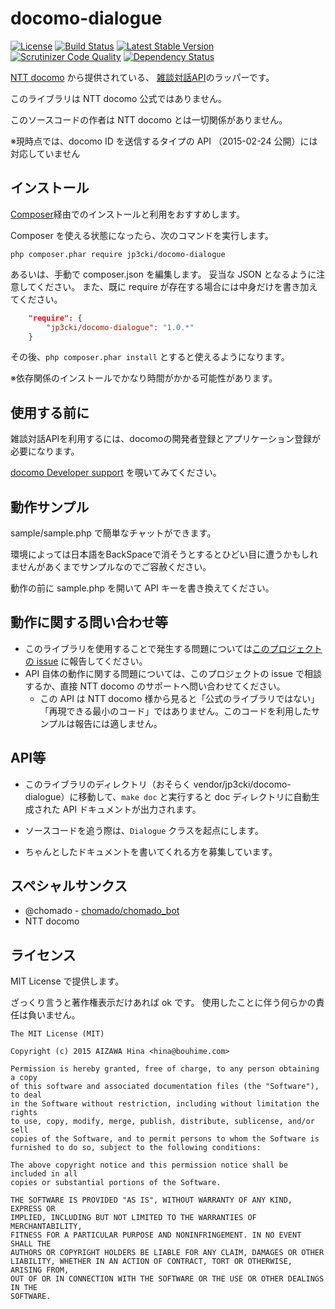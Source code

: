 docomo-dialogue
===============

[![License](https://poser.pugx.org/jp3cki/docomo-dialogue/license.svg)](https://packagist.org/packages/jp3cki/docomo-dialogue)
[![Build Status](https://travis-ci.org/fetus-hina/docomo-dialogue.svg?branch=master)](https://travis-ci.org/fetus-hina/docomo-dialogue)
[![Latest Stable Version](https://poser.pugx.org/jp3cki/docomo-dialogue/v/stable.svg)](https://packagist.org/packages/jp3cki/docomo-dialogue)
[![Scrutinizer Code Quality](https://scrutinizer-ci.com/g/fetus-hina/docomo-dialogue/badges/quality-score.png?b=master)](https://scrutinizer-ci.com/g/fetus-hina/docomo-dialogue/?branch=master)
[![Dependency Status](https://www.versioneye.com/user/projects/54d3265a3ca0840b19000153/badge.svg?style=flat)](https://www.versioneye.com/user/projects/54d3265a3ca0840b19000153#tab-settings/badge.svg)

[NTT docomo](https://www.nttdocomo.co.jp/) から提供されている、
[雑談対話API](https://www.nttdocomo.co.jp/service/developer/smart_phone/analysis/chat/)のラッパーです。

このライブラリは NTT docomo 公式ではありません。

このソースコードの作者は NTT docomo とは一切関係がありません。

※現時点では、docomo ID を送信するタイプの API （2015-02-24 公開）には対応していません


インストール
------------

[Composer](https://getcomposer.org/)経由でのインストールと利用をおすすめします。

Composer を使える状態になったら、次のコマンドを実行します。

```
php composer.phar require jp3cki/docomo-dialogue
```

あるいは、手動で composer.json を編集します。
妥当な JSON となるように注意してください。
また、既に require が存在する場合には中身だけを書き加えてください。

```json
    "require": {
        "jp3cki/docomo-dialogue": "1.0.*"
    }
```

その後、`php composer.phar install` とすると使えるようになります。

※依存関係のインストールでかなり時間がかかる可能性があります。



使用する前に
------------

雑談対話APIを利用するには、docomoの開発者登録とアプリケーション登録が必要になります。

[docomo Developer support](https://dev.smt.docomo.ne.jp/) を覗いてみてください。



動作サンプル
------------

sample/sample.php で簡単なチャットができます。

環境によっては日本語をBackSpaceで消そうとするとひどい目に遭うかもしれませんがあくまでサンプルなのでご容赦ください。

動作の前に sample.php を開いて API キーを書き換えてください。



動作に関する問い合わせ等
------------------------

* このライブラリを使用することで発生する問題については[このプロジェクトの issue](https://github.com/fetus-hina/docomo-dialogue/issues) に報告してください。
* API 自体の動作に関する問題については、このプロジェクトの issue で相談するか、直接 NTT docomo のサポートへ問い合わせてください。
    * この API は NTT docomo 様から見ると「公式のライブラリではない」「再現できる最小のコード」ではありません。このコードを利用したサンプルは報告には適しません。



API等
-----

* このライブラリのディレクトリ（おそらく vendor/jp3cki/docomo-dialogue）に移動して、`make doc` と実行すると doc ディレクトリに自動生成された API ドキュメントが出力されます。

* ソースコードを追う際は、`Dialogue` クラスを起点にします。

* ちゃんとしたドキュメントを書いてくれる方を募集しています。



スペシャルサンクス
------------------

* @chomado - [chomado/chomado_bot](https://github.com/chomado/chomado_bot)
* NTT docomo



ライセンス
----------

MIT License で提供します。

ざっくり言うと著作権表示だけあれば ok です。
使用したことに伴う何らかの責任は負いません。

```
The MIT License (MIT)

Copyright (c) 2015 AIZAWA Hina <hina@bouhime.com>

Permission is hereby granted, free of charge, to any person obtaining a copy
of this software and associated documentation files (the "Software"), to deal
in the Software without restriction, including without limitation the rights
to use, copy, modify, merge, publish, distribute, sublicense, and/or sell
copies of the Software, and to permit persons to whom the Software is
furnished to do so, subject to the following conditions:

The above copyright notice and this permission notice shall be included in all
copies or substantial portions of the Software.

THE SOFTWARE IS PROVIDED "AS IS", WITHOUT WARRANTY OF ANY KIND, EXPRESS OR
IMPLIED, INCLUDING BUT NOT LIMITED TO THE WARRANTIES OF MERCHANTABILITY,
FITNESS FOR A PARTICULAR PURPOSE AND NONINFRINGEMENT. IN NO EVENT SHALL THE
AUTHORS OR COPYRIGHT HOLDERS BE LIABLE FOR ANY CLAIM, DAMAGES OR OTHER
LIABILITY, WHETHER IN AN ACTION OF CONTRACT, TORT OR OTHERWISE, ARISING FROM,
OUT OF OR IN CONNECTION WITH THE SOFTWARE OR THE USE OR OTHER DEALINGS IN THE
SOFTWARE.
```
